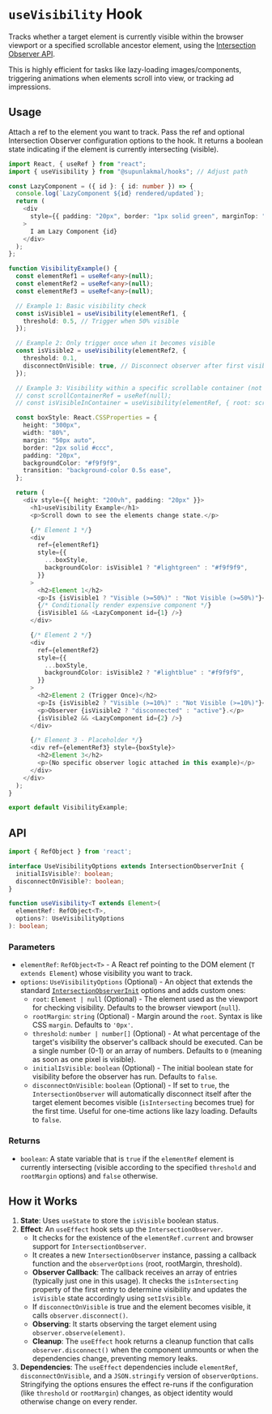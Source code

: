 # `useVisibility` Hook

Tracks whether a target element is currently visible within the browser viewport or a specified scrollable ancestor element, using the [Intersection Observer API](https://developer.mozilla.org/en-US/docs/Web/API/Intersection_Observer_API).

This is highly efficient for tasks like lazy-loading images/components, triggering animations when elements scroll into view, or tracking ad impressions.

## Usage

Attach a ref to the element you want to track. Pass the ref and optional Intersection Observer configuration options to the hook. It returns a boolean state indicating if the element is currently intersecting (visible).

```typescript
import React, { useRef } from "react";
import { useVisibility } from "@supunlakmal/hooks"; // Adjust path

const LazyComponent = ({ id }: { id: number }) => {
  console.log(`LazyComponent ${id} rendered/updated`);
  return (
    <div
      style={{ padding: "20px", border: "1px solid green", marginTop: "10px" }}
    >
      I am Lazy Component {id}
    </div>
  );
};

function VisibilityExample() {
  const elementRef1 = useRef<any>(null);
  const elementRef2 = useRef<any>(null);
  const elementRef3 = useRef<any>(null);

  // Example 1: Basic visibility check
  const isVisible1 = useVisibility(elementRef1, {
    threshold: 0.5, // Trigger when 50% visible
  });

  // Example 2: Only trigger once when it becomes visible
  const isVisible2 = useVisibility(elementRef2, {
    threshold: 0.1,
    disconnectOnVisible: true, // Disconnect observer after first visibility
  });

  // Example 3: Visibility within a specific scrollable container (not shown in detail here)
  // const scrollContainerRef = useRef(null);
  // const isVisibleInContainer = useVisibility(elementRef, { root: scrollContainerRef.current });

  const boxStyle: React.CSSProperties = {
    height: "300px",
    width: "80%",
    margin: "50px auto",
    border: "2px solid #ccc",
    padding: "20px",
    backgroundColor: "#f9f9f9",
    transition: "background-color 0.5s ease",
  };

  return (
    <div style={{ height: "200vh", padding: "20px" }}>
      <h1>useVisibility Example</h1>
      <p>Scroll down to see the elements change state.</p>

      {/* Element 1 */}
      <div
        ref={elementRef1}
        style={{
          ...boxStyle,
          backgroundColor: isVisible1 ? "#lightgreen" : "#f9f9f9",
        }}
      >
        <h2>Element 1</h2>
        <p>Is {isVisible1 ? "Visible (>=50%)" : "Not Visible (>=50%)"}</p>
        {/* Conditionally render expensive component */}
        {isVisible1 && <LazyComponent id={1} />}
      </div>

      {/* Element 2 */}
      <div
        ref={elementRef2}
        style={{
          ...boxStyle,
          backgroundColor: isVisible2 ? "#lightblue" : "#f9f9f9",
        }}
      >
        <h2>Element 2 (Trigger Once)</h2>
        <p>Is {isVisible2 ? "Visible (>=10%)" : "Not Visible (>=10%)"}</p>
        <p>Observer {isVisible2 ? "disconnected" : "active"}.</p>
        {isVisible2 && <LazyComponent id={2} />}
      </div>

      {/* Element 3 - Placeholder */}
      <div ref={elementRef3} style={boxStyle}>
        <h2>Element 3</h2>
        <p>(No specific observer logic attached in this example)</p>
      </div>
    </div>
  );
}

export default VisibilityExample;
```

## API

```typescript
import { RefObject } from 'react';

interface UseVisibilityOptions extends IntersectionObserverInit {
  initialIsVisible?: boolean;
  disconnectOnVisible?: boolean;
}

function useVisibility<T extends Element>(
  elementRef: RefObject<T>,
  options?: UseVisibilityOptions
): boolean;
```

### Parameters

- `elementRef`: `RefObject<T>` - A React ref pointing to the DOM element (`T extends Element`) whose visibility you want to track.
- `options`: `UseVisibilityOptions` (Optional) - An object that extends the standard [`IntersectionObserverInit`](https://developer.mozilla.org/en-US/docs/Web/API/IntersectionObserver/IntersectionObserver#options) options and adds custom ones:
  - `root`: `Element | null` (Optional) - The element used as the viewport for checking visibility. Defaults to the browser viewport (`null`).
  - `rootMargin`: `string` (Optional) - Margin around the `root`. Syntax is like CSS `margin`. Defaults to `'0px'`.
  - `threshold`: `number | number[]` (Optional) - At what percentage of the target's visibility the observer's callback should be executed. Can be a single number (0-1) or an array of numbers. Defaults to `0` (meaning as soon as one pixel is visible).
  - `initialIsVisible`: `boolean` (Optional) - The initial boolean state for visibility before the observer has run. Defaults to `false`.
  - `disconnectOnVisible`: `boolean` (Optional) - If set to `true`, the `IntersectionObserver` will automatically disconnect itself after the target element becomes visible (`isIntersecting` becomes true) for the first time. Useful for one-time actions like lazy loading. Defaults to `false`.

### Returns

- `boolean`: A state variable that is `true` if the `elementRef` element is currently intersecting (visible according to the specified `threshold` and `rootMargin` options) and `false` otherwise.

## How it Works

1.  **State**: Uses `useState` to store the `isVisible` boolean status.
2.  **Effect**: An `useEffect` hook sets up the `IntersectionObserver`.
    - It checks for the existence of the `elementRef.current` and browser support for `IntersectionObserver`.
    - It creates a new `IntersectionObserver` instance, passing a callback function and the `observerOptions` (root, rootMargin, threshold).
    - **Observer Callback**: The callback receives an array of entries (typically just one in this usage). It checks the `isIntersecting` property of the first entry to determine visibility and updates the `isVisible` state accordingly using `setIsVisible`.
    - If `disconnectOnVisible` is true and the element becomes visible, it calls `observer.disconnect()`.
    - **Observing**: It starts observing the target element using `observer.observe(element)`.
    - **Cleanup**: The `useEffect` hook returns a cleanup function that calls `observer.disconnect()` when the component unmounts or when the dependencies change, preventing memory leaks.
3.  **Dependencies**: The `useEffect` dependencies include `elementRef`, `disconnectOnVisible`, and a `JSON.stringify` version of `observerOptions`. Stringifying the options ensures the effect re-runs if the configuration (like `threshold` or `rootMargin`) changes, as object identity would otherwise change on every render.
